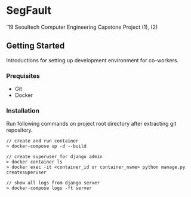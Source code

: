 # SegFault
`19 Seoultech Computer Engineering Capstone Project (1), (2)

## Getting Started
Introductions for setting up development environment for co-workers.

### Prequisites
* Git
* Docker

### Installation
Run following commands on project root directory after extracting git repository.
```
// create and run container
> docker-compose up -d --build

// create superuser for django admin
> docker container ls 
> docker exec -it <container_id or container_name> python manage.py createsuperuser

// show all logs from django server
> docker-compose logs -ft server
```
